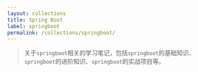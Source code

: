 ```yaml
---
layout: collections
title: Spring Boot
label: springboot
permalink: /collections/springboot/
---
```


<!-- Content for the Spring Boots collection -->

> 关于`springboot`相关的学习笔记，包括`springboot`的基础知识、`springboot`的进阶知识、`springboot`的实战项目等。
